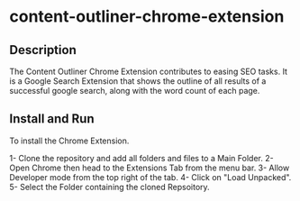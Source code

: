 # content-outliner-chrome-extension

## Description

The Content Outliner Chrome Extension contributes to easing SEO tasks. It is a Google Search Extension that shows the outline of all results of a successful google search, along with the word count of each  page.

## Install and Run

To install the Chrome Extension. 

1- Clone the repository and add all folders and files to a Main Folder. 
2- Open Chrome then head to the Extensions Tab from the menu bar.
3- Allow Developer mode from the top right of the tab.
4- Click on "Load Unpacked".
5- Select the Folder containing the cloned Repsoitory.


